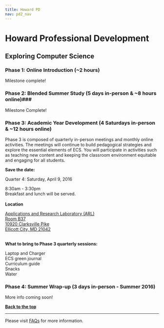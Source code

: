 ```yaml
---
title: Howard PD
nav: pd2_nav
---
```

<a id="top"></a>

# Howard Professional Development

<a id="ecs"></a>

## Exploring Computer Science

### Phase 1: Online Introduction (~2 hours) ###

Milestone complete! 

### Phase 2: Blended Summer Study  (5 days in-person & ~8 hours online)###


Milestone Complete! 



### Phase 3: Academic Year Development (4 Saturdays in-person & ~12 hours online) ###

Phase 3 is composed of quarterly in-person meetings and monthly online activities. The meetings will continue to build pedagogical strategies and explore the essential elements of ECS. You will participate in activities such as teaching new content and keeping the classroom environment equitable and engaging for all students.


**Save the date:**

Quarter 4: Saturday, April 9, 2016

8:30am - 3:30pm
<br/>
Breakfast and lunch will be served.
<br/><br/>
**Location**

[Applications and Research Laboratory (ARL)<br/>
Room B37<br/>
10920 Clarksville Pike<br/>
Ellicott City, MD 21042<br/><br/>](https://www.google.com/maps/place/Applications+and+Research+Laboratory/@39.2349191,-76.8947807,17z/data=!3m1!4b1!4m2!3m1!1s0x89b7df61228ae963:0x7557056ab12cc472)

**What to bring to Phase 3 quarterly sessions:**

Laptop and Charger
<br/>
ECS green journal<br/>
Curriculum guide
<br/>
Snacks
<br/>
Water

### Phase 4: Summer Wrap-up (3 days in-person - Summer 2016) ###

More info coming soon!

[**Back to the top**](#top)






----------
Please visit [FAQs](/educate/pd/15-16/faq) for more information.

<br />
<br />